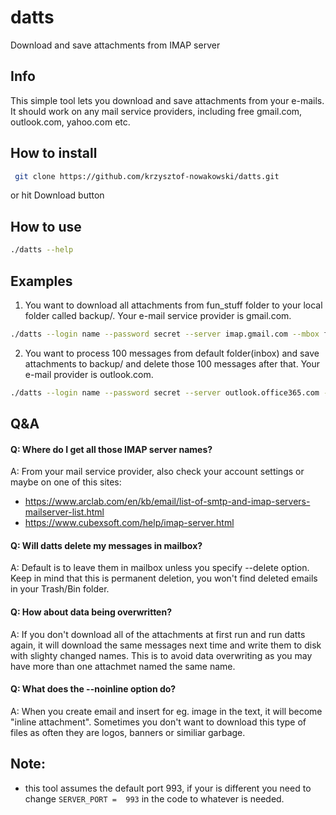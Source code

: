 # datts
Download and save attachments from IMAP server

## Info

This simple tool lets you download and save attachments from your e-mails. It should work on any mail service providers,
including free gmail.com, outlook.com, yahoo.com etc.

## How to install

```sh
 git clone https://github.com/krzysztof-nowakowski/datts.git
```
or hit Download button

## How to use

```sh
./datts --help
```

## Examples

1. You want to download all attachments from fun_stuff folder to your local folder called backup/. Your e-mail service provider
is gmail.com.

```sh
./datts --login name --password secret --server imap.gmail.com --mbox fun_stuff --dir backup/ 
```
2. You want to process 100 messages from default folder(inbox) and save attachments to backup/ and delete those 100 messages after that. Your e-mail provider is outlook.com.

```sh
./datts --login name --password secret --server outlook.office365.com --mbox inbox --dir backup/ --n 100 --delete
```

## Q&A

#### Q: Where do I get all those IMAP server names?

A: From your mail service provider, also check your account settings or maybe on one of this sites:
* https://www.arclab.com/en/kb/email/list-of-smtp-and-imap-servers-mailserver-list.html
* https://www.cubexsoft.com/help/imap-server.html

#### Q: Will datts delete my messages in mailbox?

A: Default is to leave them in mailbox unless you specify --delete option. Keep in mind that this is permanent deletion, you won't find deleted emails in your Trash/Bin folder.

#### Q: How about data being overwritten?

A:  If you don't download all of the attachments at first run and run datts again, it will download the same messages next time and write them to disk with slighty changed names. This is to avoid data overwriting as you may have more than one attachmet named the same name.

#### Q: What does the --noinline option do?

A: When you create email and insert for eg. image in the text, it will become "inline attachment". Sometimes you don't want to download this type of files as often they are logos, banners or similiar garbage.

## Note: 
- this tool assumes the default port 993, if your is different you need to change `SERVER_PORT =  993` in the code
to whatever is needed.
